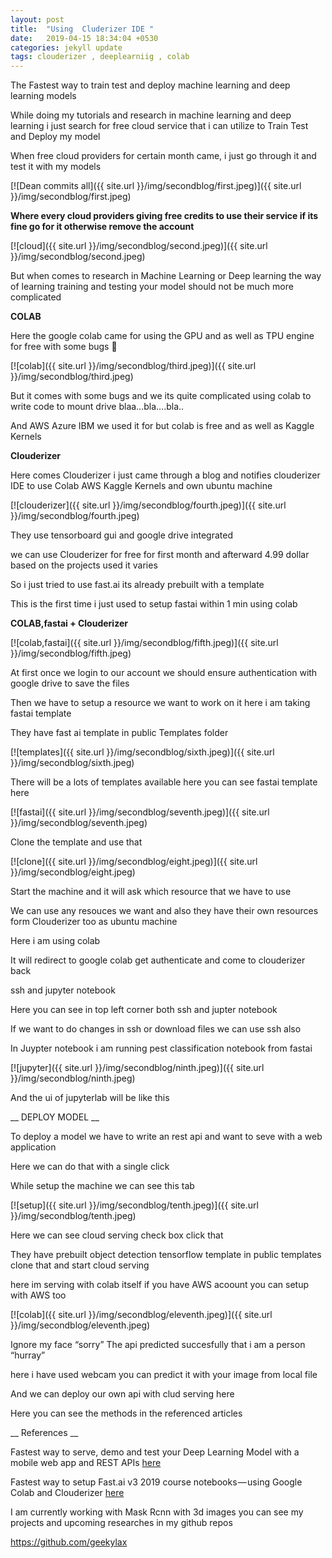 ```yaml
---
layout: post
title:  "Using  Cluderizer IDE "
date:   2019-04-15 18:34:04 +0530
categories: jekyll update
tags: clouderizer , deeplearniig , colab
---
```

The Fastest way to train test and deploy machine learning and deep learning models

While doing my tutorials and research in machine learning and deep learning i just search for free cloud service that i can utilize to Train Test and Deploy my model

When free cloud providers for certain month came, i just go through it and test it with my models

[![Dean commits all]({{ site.url }}/img/secondblog/first.jpeg)]({{ site.url }}/img/secondblog/first.jpeg)

<!-- 
[!free]({{ site.url }}/img/secondblog/first.jpeg)]({{ site.url }}/img/secondblog/first.jpeg)
 -->

**Where every cloud providers giving free credits to use their service if its fine go for it otherwise remove the account**


[![cloud]({{ site.url }}/img/secondblog/second.jpeg)]({{ site.url }}/img/secondblog/second.jpeg)

But when comes to research in Machine Learning or Deep learning the way of learning training and testing your model should not be much more complicated


__COLAB__

Here the google colab came for using the GPU and as well as TPU engine for free with some bugs 🤣

[![colab]({{ site.url }}/img/secondblog/third.jpeg)]({{ site.url }}/img/secondblog/third.jpeg)


But it comes with some bugs and we its quite complicated using colab to write code to mount drive blaa…bla….bla..

And AWS Azure IBM we used it for but colab is free and as well as Kaggle Kernels

__Clouderizer__

Here comes Clouderizer i just came through a blog and notifies clouderizer IDE to use Colab AWS Kaggle Kernels and own ubuntu machine


[![clouderizer]({{ site.url }}/img/secondblog/fourth.jpeg)]({{ site.url }}/img/secondblog/fourth.jpeg)


They use tensorboard gui and google drive integrated

we can use Clouderizer for free for first month and afterward 4.99 dollar based on the projects used it varies

So i just tried to use fast.ai its already prebuilt with a template

This is the first time i just used to setup fastai within 1 min using colab

**COLAB,fastai + Clouderizer**


[![colab,fastai]({{ site.url }}/img/secondblog/fifth.jpeg)]({{ site.url }}/img/secondblog/fifth.jpeg)


At first once we login to our account we should ensure authentication with google drive to save the files


Then we have to setup a resource we want to work on it here i am taking fastai template

They have fast ai template in public Templates folder


[![templates]({{ site.url }}/img/secondblog/sixth.jpeg)]({{ site.url }}/img/secondblog/sixth.jpeg)


There will be a lots of templates available here you can see fastai template here

[![fastai]({{ site.url }}/img/secondblog/seventh.jpeg)]({{ site.url }}/img/secondblog/seventh.jpeg)


Clone the template and use that


[![clone]({{ site.url }}/img/secondblog/eight.jpeg)]({{ site.url }}/img/secondblog/eight.jpeg)


Start the machine and it will ask which resource that we have to use


We can use any resouces we want and also they have their own resources form Clouderizer too as ubuntu machine

Here i am using colab

It will redirect to google colab get authenticate and come to clouderizer back


ssh and jupyter notebook

Here you can see in top left corner both ssh and jupter notebook

If we want to do changes in ssh or download files we can use ssh also

In Juypter notebook i am running pest classification notebook from fastai

[![jupyter]({{ site.url }}/img/secondblog/ninth.jpeg)]({{ site.url }}/img/secondblog/ninth.jpeg)


And the ui of jupyterlab will be like this

__ DEPLOY MODEL __

To deploy a model we have to write an rest api and want to seve with a web application

Here we can do that with a single click

While setup the machine we can see this tab


[![setup]({{ site.url }}/img/secondblog/tenth.jpeg)]({{ site.url }}/img/secondblog/tenth.jpeg)


Here we can see cloud serving check box click that

They have prebuilt object detection tensorflow template in public templates clone that and start cloud serving

here im serving with colab itself if you have AWS acoount you can setup with AWS too


[![colab]({{ site.url }}/img/secondblog/eleventh.jpeg)]({{ site.url }}/img/secondblog/eleventh.jpeg)


Ignore my face “sorry”
The api predicted succesfully that i am a person “hurray”

here i have used webcam you can predict it with your image from local file

And we can deploy our own api with clud serving here

Here you can see the methods in the referenced articles


__ References __


Fastest way to serve, demo and test your Deep Learning Model with a mobile web app and REST APIs [here](https://towardsdatascience.com/fastest-way-to-serve-demo-and-test-your-deep-learning-model-with-a-mobile-web-app-and-rest-apis-38cfbbf90a52)


Fastest way to setup Fast.ai v3 2019 course notebooks — using Google Colab and Clouderizer [here](https://medium.com/@prakash_31206/fastest-way-to-setup-fast-ai-course-notebooks-for-free-using-google-colab-gpu-and-clouderizer-c8a004e1d50d)




I am currently working with Mask Rcnn with 3d images you can see my projects and upcoming researches in my github repos

https://github.com/geekylax


